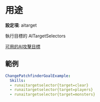 用途
=============================

**設定項**: aitarget

執行目標的 AITargetSelectors

[可用的AI攻擊目標](/Mobs/Custom-AI#ai-target-selectors)

範例
-------
```yml
ChangePatchfinderGoalExample:
  Skills:
  - runaitargetselector{target=clear}
  - runaitargetselector{target=players}
  - runaitargetselector{target=monsters}
```